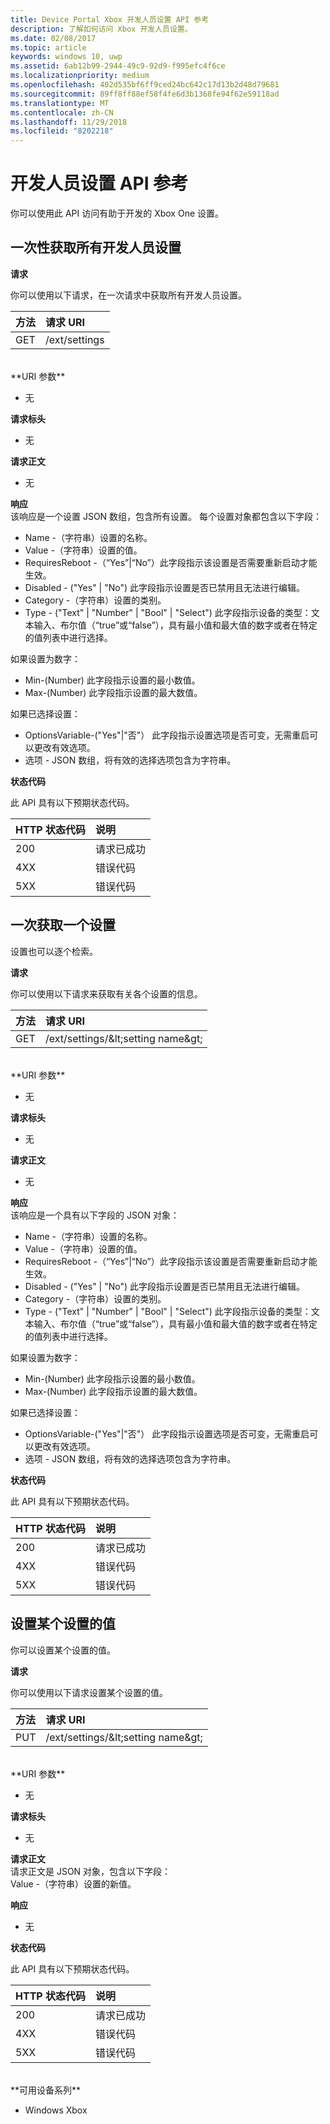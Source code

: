 ```yaml
---
title: Device Portal Xbox 开发人员设置 API 参考
description: 了解如何访问 Xbox 开发人员设置。
ms.date: 02/08/2017
ms.topic: article
keywords: windows 10, uwp
ms.assetid: 6ab12b99-2944-49c9-92d9-f995efc4f6ce
ms.localizationpriority: medium
ms.openlocfilehash: 402d535bf6ff9ced24bc642c17d13b2d48d79681
ms.sourcegitcommit: 89ff8ff88ef58f4fe6d3b1368fe94f62e59118ad
ms.translationtype: MT
ms.contentlocale: zh-CN
ms.lasthandoff: 11/29/2018
ms.locfileid: "8202218"
---
```

# <a name="developer-settings-api-reference"></a>开发人员设置 API 参考   
你可以使用此 API 访问有助于开发的 Xbox One 设置。

## <a name="get-all-developer-settings-at-once"></a>一次性获取所有开发人员设置

**请求**

你可以使用以下请求，在一次请求中获取所有开发人员设置。

方法      | 请求 URI
:------     | :-----
GET | /ext/settings
<br />
**URI 参数**

- 无

**请求标头**

- 无

**请求正文**

- 无

**响应**   
该响应是一个设置 JSON 数组，包含所有设置。 每个设置对象都包含以下字段：

* Name -（字符串）设置的名称。
* Value -（字符串）设置的值。
* RequiresReboot -（“Yes”|“No”）此字段指示该设置是否需要重新启动才能生效。
* Disabled - ("Yes" | "No") 此字段指示设置是否已禁用且无法进行编辑。
* Category -（字符串）设置的类别。
* Type - ("Text" | "Number" | "Bool" | "Select") 此字段指示设备的类型：文本输入、布尔值（“true”或“false”），具有最小值和最大值的数字或者在特定的值列表中进行选择。

如果设置为数字：
* Min-(Number) 此字段指示设置的最小数值。
* Max-(Number) 此字段指示设置的最大数值。

如果已选择设置：
* OptionsVariable-("Yes"|"否"） 此字段指示设置选项是否可变，无需重启可以更改有效选项。
* 选项 - JSON 数组，将有效的选择选项包含为字符串。

**状态代码**

此 API 具有以下预期状态代码。

HTTP 状态代码      | 说明
:------     | :-----
200 | 请求已成功
4XX | 错误代码
5XX | 错误代码

## <a name="get-settings-one-at-a-time"></a>一次获取一个设置
设置也可以逐个检索。

**请求**

你可以使用以下请求来获取有关各个设置的信息。

方法      | 请求 URI
:------     | :-----
GET | /ext/settings/\&lt;setting name\&gt;
<br />
**URI 参数**

- 无

**请求标头**

- 无

**请求正文**

- 无

**响应**   
该响应是一个具有以下字段的 JSON 对象：

* Name -（字符串）设置的名称。
* Value -（字符串）设置的值。
* RequiresReboot -（“Yes”|“No”）此字段指示该设置是否需要重新启动才能生效。
* Disabled - ("Yes" | "No") 此字段指示设置是否已禁用且无法进行编辑。
* Category -（字符串）设置的类别。
* Type - ("Text" | "Number" | "Bool" | "Select") 此字段指示设备的类型：文本输入、布尔值（“true”或“false”），具有最小值和最大值的数字或者在特定的值列表中进行选择。

如果设置为数字：
* Min-(Number) 此字段指示设置的最小数值。
* Max-(Number) 此字段指示设置的最大数值。

如果已选择设置：
* OptionsVariable-("Yes"|"否"） 此字段指示设置选项是否可变，无需重启可以更改有效选项。
* 选项 - JSON 数组，将有效的选择选项包含为字符串。

**状态代码**

此 API 具有以下预期状态代码。

HTTP 状态代码      | 说明
:------     | :-----
200 | 请求已成功
4XX | 错误代码
5XX | 错误代码

## <a name="set-the-value-of-a-setting"></a>设置某个设置的值
你可以设置某个设置的值。

**请求**

你可以使用以下请求设置某个设置的值。

方法      | 请求 URI
:------     | :-----
PUT | /ext/settings/\&lt;setting name\&gt;
<br />
**URI 参数**

- 无

**请求标头**

- 无

**请求正文**   
请求正文是 JSON 对象，包含以下字段：   
Value -（字符串）设置的新值。

**响应**   

- 无

**状态代码**

此 API 具有以下预期状态代码。

HTTP 状态代码      | 说明
:------     | :-----
200 | 请求已成功
4XX | 错误代码
5XX | 错误代码

<br />
**可用设备系列**

* Windows Xbox
